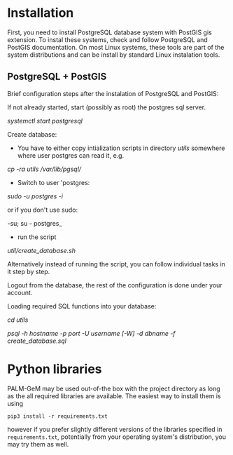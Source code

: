 # Installation
First, you need to install PostgreSQL database system with PostGIS gis extension.
To instal these systems, check and follow PostgreSQL and PostGIS documentation. On most Linux systems, these tools are part of the system distributions and can be install by standard Linux instalation tools.

## PostgreSQL + PostGIS
Brief configuration steps after the instalation of PostgreSQL and PostGIS:

If not already started, start (possibly as root) the postgres sql server.

_systemctl start postgresql_

Create database:

  - You have to either copy intialization scripts in directory
  _utils_ somewhere where user postgres can read it, e.g.

_cp -ra utils /var/lib/pgsql/_

  - Switch to user 'postgres:

_sudo -u postgres -i_

or if you don't use sudo:

-su; su - postgres_

  - run the script

_util/create_database.sh_

Alternatively instead of running the script, you can follow individual tasks in it step by step.

Logout from the database, the rest of the configuration is done under your account.

Loading required SQL functions into your database:

_cd utils_

_psql -h hostname -p port -U username [-W] -d dbname -f create_database.sql_


# Python libraries
PALM-GeM may be used out-of-the box with the project directory as long as the all
required libraries are available. The easiest way to install them is using

```
pip3 install -r requirements.txt
```

however if you prefer slightly different versions of the libraries specified in
`requirements.txt`, potentially from your operating system's distribution, you
may try them as well.
